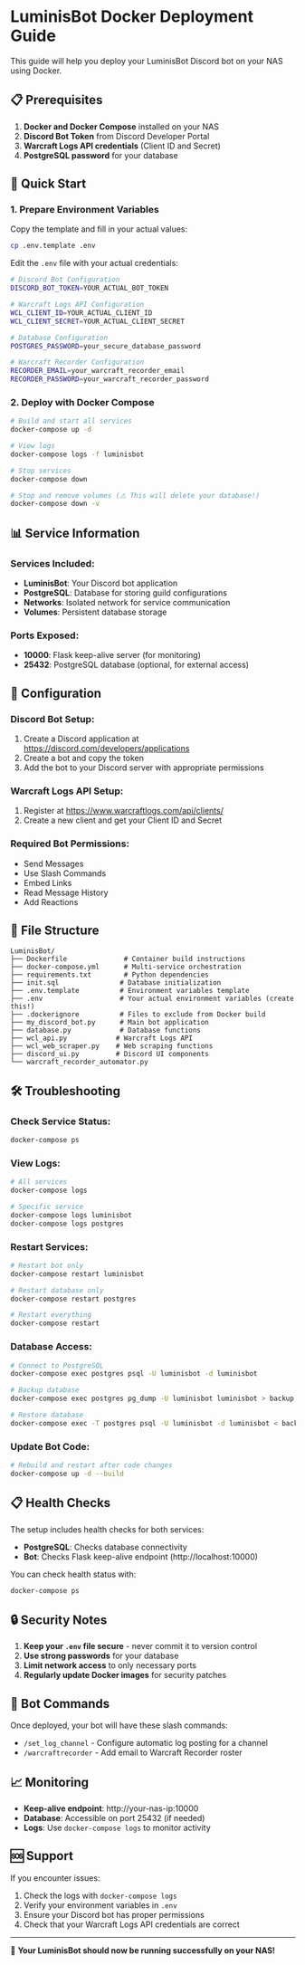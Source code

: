 # LuminisBot Docker Deployment Guide

This guide will help you deploy your LuminisBot Discord bot on your NAS using Docker.

## 📋 Prerequisites

1. **Docker and Docker Compose** installed on your NAS
2. **Discord Bot Token** from Discord Developer Portal
3. **Warcraft Logs API credentials** (Client ID and Secret)
4. **PostgreSQL password** for your database

## 🚀 Quick Start

### 1. Prepare Environment Variables

Copy the template and fill in your actual values:
```bash
cp .env.template .env
```

Edit the `.env` file with your actual credentials:
```bash
# Discord Bot Configuration
DISCORD_BOT_TOKEN=YOUR_ACTUAL_BOT_TOKEN

# Warcraft Logs API Configuration  
WCL_CLIENT_ID=YOUR_ACTUAL_CLIENT_ID
WCL_CLIENT_SECRET=YOUR_ACTUAL_CLIENT_SECRET

# Database Configuration
POSTGRES_PASSWORD=your_secure_database_password

# Warcraft Recorder Configuration
RECORDER_EMAIL=your_warcraft_recorder_email
RECORDER_PASSWORD=your_warcraft_recorder_password
```

### 2. Deploy with Docker Compose

```bash
# Build and start all services
docker-compose up -d

# View logs
docker-compose logs -f luminisbot

# Stop services
docker-compose down

# Stop and remove volumes (⚠️ This will delete your database!)
docker-compose down -v
```

## 📊 Service Information

### Services Included:
- **LuminisBot**: Your Discord bot application
- **PostgreSQL**: Database for storing guild configurations
- **Networks**: Isolated network for service communication
- **Volumes**: Persistent database storage

### Ports Exposed:
- **10000**: Flask keep-alive server (for monitoring)
- **25432**: PostgreSQL database (optional, for external access)

## 🔧 Configuration

### Discord Bot Setup:
1. Create a Discord application at https://discord.com/developers/applications
2. Create a bot and copy the token
3. Add the bot to your Discord server with appropriate permissions

### Warcraft Logs API Setup:
1. Register at https://www.warcraftlogs.com/api/clients/
2. Create a new client and get your Client ID and Secret

### Required Bot Permissions:
- Send Messages
- Use Slash Commands
- Embed Links
- Read Message History
- Add Reactions

## 📁 File Structure

```
LuminisBot/
├── Dockerfile              # Container build instructions
├── docker-compose.yml      # Multi-service orchestration
├── requirements.txt        # Python dependencies
├── init.sql               # Database initialization
├── .env.template          # Environment variables template
├── .env                   # Your actual environment variables (create this!)
├── .dockerignore          # Files to exclude from Docker build
├── my_discord_bot.py      # Main bot application
├── database.py            # Database functions
├── wcl_api.py            # Warcraft Logs API
├── wcl_web_scraper.py    # Web scraping functions
├── discord_ui.py         # Discord UI components
└── warcraft_recorder_automator.py
```

## 🛠️ Troubleshooting

### Check Service Status:
```bash
docker-compose ps
```

### View Logs:
```bash
# All services
docker-compose logs

# Specific service
docker-compose logs luminisbot
docker-compose logs postgres
```

### Restart Services:
```bash
# Restart bot only
docker-compose restart luminisbot

# Restart database only
docker-compose restart postgres

# Restart everything
docker-compose restart
```

### Database Access:
```bash
# Connect to PostgreSQL
docker-compose exec postgres psql -U luminisbot -d luminisbot

# Backup database
docker-compose exec postgres pg_dump -U luminisbot luminisbot > backup.sql

# Restore database
docker-compose exec -T postgres psql -U luminisbot -d luminisbot < backup.sql
```

### Update Bot Code:
```bash
# Rebuild and restart after code changes
docker-compose up -d --build
```

## 📋 Health Checks

The setup includes health checks for both services:

- **PostgreSQL**: Checks database connectivity
- **Bot**: Checks Flask keep-alive endpoint (http://localhost:10000)

You can check health status with:
```bash
docker-compose ps
```

## 🔒 Security Notes

1. **Keep your `.env` file secure** - never commit it to version control
2. **Use strong passwords** for your database
3. **Limit network access** to only necessary ports
4. **Regularly update Docker images** for security patches

## 🎯 Bot Commands

Once deployed, your bot will have these slash commands:

- `/set_log_channel` - Configure automatic log posting for a channel
- `/warcraftrecorder` - Add email to Warcraft Recorder roster

## 📈 Monitoring

- **Keep-alive endpoint**: http://your-nas-ip:10000
- **Database**: Accessible on port 25432 (if needed)
- **Logs**: Use `docker-compose logs` to monitor activity

## 🆘 Support

If you encounter issues:

1. Check the logs with `docker-compose logs`
2. Verify your environment variables in `.env`
3. Ensure your Discord bot has proper permissions
4. Check that your Warcraft Logs API credentials are correct

---

🎉 **Your LuminisBot should now be running successfully on your NAS!**
